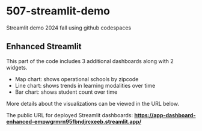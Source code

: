 # 507-streamlit-demo
Streamlit demo 2024 fall using github codespaces 

## Enhanced Streamlit
This part of the code includes 3 additional dashboards along with 2 widgets. 
-  Map chart: shows operational schools by zipcode
-  Line chart: shows trends in learning modalities over time
-  Bar chart: shows student count over time


More details about the visualizations can be viewed in the URL below. 

The public URL for deployed Streamlit dashboards: **https://app-dashboard-enhanced-empwgrmrn95fbndjrcxeeb.streamlit.app/**
